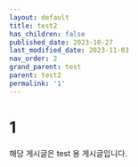 ```yaml
---
layout: default
title: test2
has_children: false
published_date: 2023-10-27
last_modified_date: 2023-11-03
nav_order: 2
grand_parent: test
parent: test2
permalink: '1'
---
```


# 1
해당 게시글은 test 용 게시글입니다.
